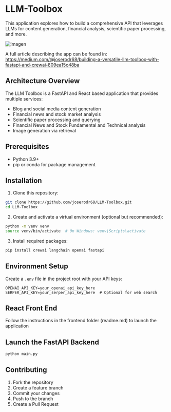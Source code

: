 # LLM-Toolbox

This application explores how to build a comprehensive API that leverages LLMs for content generation, financial analysis, scientific paper processing, and more. 

![imagen](https://github.com/user-attachments/assets/b0fa731c-b6e7-4c55-bcb7-b7883880377c)

A full article describing the app can be found in:
https://medium.com/@joserodr68/building-a-versatile-llm-toolbox-with-fastapi-and-crewai-809ea15c48ba

## Architecture Overview
The LLM Toolbox is a FastAPI and React based application that provides multiple services:
- Blog and social media content generation
- Financial news and stock market analysis
- Scientific paper processing and querying
- Financial News and Stock Fundamental and Technical analysis
- Image generation via retrieval


## Prerequisites

- Python 3.9+
- pip or conda for package management

## Installation

1. Clone this repository:
```bash
git clone https://github.com/joserodr68/LLM-Toolbox.git
cd LLM-Toolbox
```

2. Create and activate a virtual environment (optional but recommended):
```bash
python -m venv venv
source venv/bin/activate  # On Windows: venv\Scripts\activate
```

3. Install required packages:
```bash
pip install crewai langchain openai fastapi
```

## Environment Setup

Create a `.env` file in the project root with your API keys:

```
OPENAI_API_KEY=your_openai_api_key_here
SERPER_API_KEY=your_serper_api_key_here  # Optional for web search
```

## React Front End

Follow the instructions in the frontend folder (readme.md) to launch the application

## Launch the FastAPI Backend

```bash
python main.py
```

## Contributing

1. Fork the repository
2. Create a feature branch
3. Commit your changes
4. Push to the branch
5. Create a Pull Request


